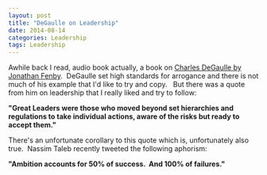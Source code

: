 ```yaml
---
layout: post
title: "DeGaulle on Leadership"
date: 2014-08-14
categories: Leadership
tags: Leadership
---
```

Awhile back I read, audio book actually, a book on [Charles DeGaulle by Jonathan Fenby](https://read.amazon.com/kp/embed?asin=B06XPXNVKS&preview=newtab&linkCode=kpe&ref_=cm_sw_r_kb_dp_.xlWDbYA6SVBF).
   DeGaulle set high standards for arrogance and there is not much of his example that I'd like to try and copy.  
  But there was a quote from him on leadership that I really liked and try to follow:

  **"Great Leaders were those who moved beyond set hierarchies and regulations to take individual actions, aware of the risks but ready to accept them."**

  There's an unfortunate corollary to this quote which is, unfortunately also true.  Nassim Taleb recently tweeted the following aphorism:

**"Ambition accounts for 50% of success.  And 100% of failures."**